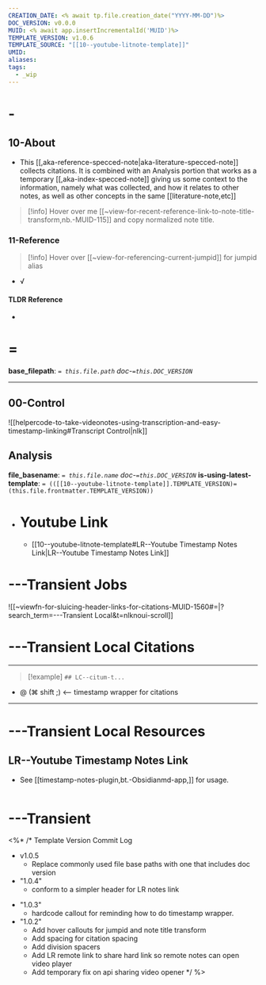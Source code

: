 ```yaml
---
CREATION_DATE: <% await tp.file.creation_date("YYYY-MM-DD")%>
DOC_VERSION: v0.0.0
MUID: <% await app.insertIncrementalId('MUID')%>
TEMPLATE_VERSION: v1.0.6
TEMPLATE_SOURCE: "[[10--youtube-litnote-template]]"
UMID: 
aliases: 
tags:
  - _wip
---
```


# -

## 10-About

* This [[,aka-reference-specced-note|aka-literature-specced-note]] collects citations. It is combined with an Analysis portion that works as a temporary [[,aka-index-specced-note]] giving us some context to the information, namely what was collected, and how it relates to other notes, as well as other concepts in the same [[literature-note,etc]]


> [!info] Hover over me [[~view-for-recent-reference-link-to-note-title-transform,nb.-MUID-115]] and copy normalized note title.

### 11-Reference

> [!info] Hover over [[~view-for-referencing-current-jumpid]] for jumpid alias

* √ 

#### TLDR Reference

* 


# =

**base_filepath**: *`= this.file.path`* *doc-`=this.DOC_VERSION`*

---



## 00-Control

![[helpercode-to-take-videonotes-using-transcription-and-easy-timestamp-linking#Transcript Control|nlk]]


## Analysis

**file_basename**: *`= this.file.name`* *doc-`=this.DOC_VERSION`*
**is-using-latest-template**: `= (([[10--youtube-litnote-template]].TEMPLATE_VERSION)=(this.file.frontmatter.TEMPLATE_VERSION)) `

* # Youtube Link
  * [[10--youtube-litnote-template#LR--Youtube Timestamp Notes Link|LR--Youtube Timestamp Notes Link]]

# ---Transient Jobs

![[~viewfn-for-sluicing-header-links-for-citations-MUID-1560#=|?search_term=---Transient Local&t=nlknoui-scroll]]

# ---Transient Local Citations

---

> [!example] `## LC--citum-t...`
* @ (⌘ shift ;) <-- timestamp wrapper for citations

---




# ---Transient Local Resources

## LR--Youtube Timestamp Notes Link

* See [[timestamp-notes-plugin,bt.-Obsidianmd-app,]] for usage.

```Place-youtube-url-in-me: timestamp-url
```

# ---Transient

<%*
/* Template Version Commit Log
* v1.0.5
  * Replace commonly used file base paths with one that includes doc version
* "1.0.4"
  * conform to a simpler header for LR notes link
- "1.0.3"
  - hardcode callout for reminding how to do timestamp wrapper.
- "1.0.2"
  - Add hover callouts for jumpid and note title transform
  - Add spacing for citation spacing
  - Add division spacers
  - Add LR remote link to share hard link so remote notes can open video player
  - Add temporary fix on api sharing video opener
*/
%>
